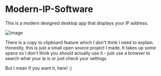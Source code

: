 # Modern-IP-Software
This is a modern designed desktop app that displays your IP address.

![image](https://user-images.githubusercontent.com/86981999/175429137-974e00ba-f6ff-4452-b1bc-5630eeda9a7f.png)

There is a copy to clipboard feature which I don't think I need to explain. Honestly, this is just a small open source project I made.
It takes up some space so I don't think you should actually use it - just use a browser to search what your ip is or just check your settings.

But I mean if you want it, here! :)
